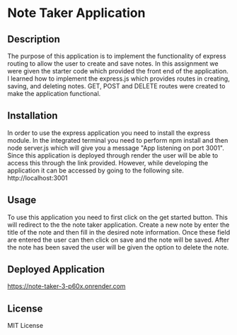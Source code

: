 # Note Taker Application


## Description

The purpose of this application is to implement the functionality of express routing to allow the user to create and save notes.  In this assignment we were given the starter code which provided the front end of the application.  I learned how to implement the express.js which provides routes in creating, saving, and deleting notes. GET, POST and DELETE routes were created to make the application functional.  

## Installation

In order to use the express application you need to install the express module.  In the integrated terminal you need to perform npm install and then node server.js which will give you a message "App listening on port 3001".  Since this application is deployed through render the user will be able to access this through the link provided.  However, while developing the application it can be accessed by going to the following site. http://localhost:3001  

## Usage

To use this application you need to first click on the get started button.  This will redirect to the the note taker application.  Create a new note by enter the title of the note and then fill in the desired note information.  Once these field are entered the user can then click on save and the note will be saved.  After the note has been saved the user will be given the option to delete the note.  

## Deployed Application

https://note-taker-3-p60x.onrender.com

## License
MIT License


